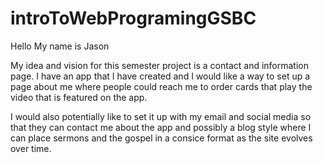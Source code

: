 # introToWebProgramingGSBC
<P> Hello My name is Jason <P>
<P> My idea and vision for this semester project is a contact and information page. I have an app that I have created and I would like a way to set up a page about me where people could reach me to order cards that play the video that is featured on the app. <P>
<P> I would also potentially like to set it up with my email and social media so that they can contact me about the app and possibly a blog style where I can place sermons and the gospel in a consice format as the site evolves over time. <P>
